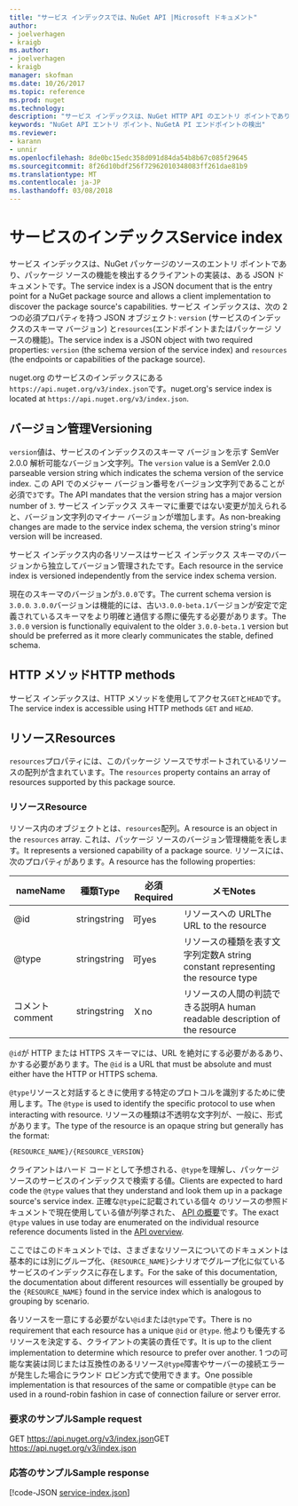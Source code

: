 ```yaml
---
title: "サービス インデックスでは、NuGet API |Microsoft ドキュメント"
author:
- joelverhagen
- kraigb
ms.author:
- joelverhagen
- kraigb
manager: skofman
ms.date: 10/26/2017
ms.topic: reference
ms.prod: nuget
ms.technology: 
description: "サービス インデックスは、NuGet HTTP API のエントリ ポイントであり、サーバーの機能を列挙します。"
keywords: "NuGet API エントリ ポイント、NuGetA PI エンドポイントの検出"
ms.reviewer:
- karann
- unnir
ms.openlocfilehash: 8de0bc15edc358d091d84da54b8b67c085f29645
ms.sourcegitcommit: 8f26d10bdf256f72962010348083ff261dae81b9
ms.translationtype: MT
ms.contentlocale: ja-JP
ms.lasthandoff: 03/08/2018
---
```

# <a name="service-index"></a><span data-ttu-id="3400a-104">サービスのインデックス</span><span class="sxs-lookup"><span data-stu-id="3400a-104">Service index</span></span>

<span data-ttu-id="3400a-105">サービス インデックスは、NuGet パッケージのソースのエントリ ポイントであり、パッケージ ソースの機能を検出するクライアントの実装は、ある JSON ドキュメントです。</span><span class="sxs-lookup"><span data-stu-id="3400a-105">The service index is a JSON document that is the entry point for a NuGet package source and allows a client implementation to discover the package source's capabilities.</span></span> <span data-ttu-id="3400a-106">サービス インデックスは、次の 2 つの必須プロパティを持つ JSON オブジェクト: `version` (サービスのインデックスのスキーマ バージョン) と`resources`(エンドポイントまたはパッケージ ソースの機能)。</span><span class="sxs-lookup"><span data-stu-id="3400a-106">The service index is a JSON object with two required properties: `version` (the schema version of the service index) and `resources`  (the endpoints or capabilities of the package source).</span></span>

<span data-ttu-id="3400a-107">nuget.org のサービスのインデックスにある`https://api.nuget.org/v3/index.json`です。</span><span class="sxs-lookup"><span data-stu-id="3400a-107">nuget.org's service index is located at `https://api.nuget.org/v3/index.json`.</span></span>

## <a name="versioning"></a><span data-ttu-id="3400a-108">バージョン管理</span><span class="sxs-lookup"><span data-stu-id="3400a-108">Versioning</span></span>

<span data-ttu-id="3400a-109">`version`値は、サービスのインデックスのスキーマ バージョンを示す SemVer 2.0.0 解析可能なバージョン文字列。</span><span class="sxs-lookup"><span data-stu-id="3400a-109">The `version` value is a SemVer 2.0.0 parseable version string which indicates the schema version of the service index.</span></span> <span data-ttu-id="3400a-110">この API でのメジャー バージョン番号をバージョン文字列であることが必須で`3`です。</span><span class="sxs-lookup"><span data-stu-id="3400a-110">The API mandates that the version string has a major version number of `3`.</span></span> <span data-ttu-id="3400a-111">サービス インデックス スキーマに重要ではない変更が加えられると、バージョン文字列のマイナー バージョンが増加します。</span><span class="sxs-lookup"><span data-stu-id="3400a-111">As non-breaking changes are made to the service index schema, the version string's minor version will be increased.</span></span>

<span data-ttu-id="3400a-112">サービス インデックス内の各リソースはサービス インデックス スキーマのバージョンから独立してバージョン管理されたです。</span><span class="sxs-lookup"><span data-stu-id="3400a-112">Each resource in the service index is versioned independently from the service index schema version.</span></span>

<span data-ttu-id="3400a-113">現在のスキーマのバージョンが`3.0.0`です。</span><span class="sxs-lookup"><span data-stu-id="3400a-113">The current schema version is `3.0.0`.</span></span> <span data-ttu-id="3400a-114">`3.0.0`バージョンは機能的には、古い`3.0.0-beta.1`バージョンが安定で定義されているスキーマをより明確と通信する際に優先する必要があります。</span><span class="sxs-lookup"><span data-stu-id="3400a-114">The `3.0.0` version is functionally equivalent to the older `3.0.0-beta.1` version but should be preferred as it more clearly communicates the stable, defined schema.</span></span>

## <a name="http-methods"></a><span data-ttu-id="3400a-115">HTTP メソッド</span><span class="sxs-lookup"><span data-stu-id="3400a-115">HTTP methods</span></span>

<span data-ttu-id="3400a-116">サービス インデックスは、HTTP メソッドを使用してアクセス`GET`と`HEAD`です。</span><span class="sxs-lookup"><span data-stu-id="3400a-116">The service index is accessible using HTTP methods `GET` and `HEAD`.</span></span>

## <a name="resources"></a><span data-ttu-id="3400a-117">リソース</span><span class="sxs-lookup"><span data-stu-id="3400a-117">Resources</span></span>

<span data-ttu-id="3400a-118">`resources`プロパティには、このパッケージ ソースでサポートされているリソースの配列が含まれています。</span><span class="sxs-lookup"><span data-stu-id="3400a-118">The `resources` property contains an array of resources supported by this package source.</span></span>

### <a name="resource"></a><span data-ttu-id="3400a-119">リソース</span><span class="sxs-lookup"><span data-stu-id="3400a-119">Resource</span></span>

<span data-ttu-id="3400a-120">リソース内のオブジェクトとは、`resources`配列。</span><span class="sxs-lookup"><span data-stu-id="3400a-120">A resource is an object in the `resources` array.</span></span> <span data-ttu-id="3400a-121">これは、パッケージ ソースのバージョン管理機能を表します。</span><span class="sxs-lookup"><span data-stu-id="3400a-121">It represents a versioned capability of a package source.</span></span> <span data-ttu-id="3400a-122">リソースには、次のプロパティがあります。</span><span class="sxs-lookup"><span data-stu-id="3400a-122">A resource has the following properties:</span></span>

<span data-ttu-id="3400a-123">name</span><span class="sxs-lookup"><span data-stu-id="3400a-123">Name</span></span>          | <span data-ttu-id="3400a-124">種類</span><span class="sxs-lookup"><span data-stu-id="3400a-124">Type</span></span>   | <span data-ttu-id="3400a-125">必須</span><span class="sxs-lookup"><span data-stu-id="3400a-125">Required</span></span> | <span data-ttu-id="3400a-126">メモ</span><span class="sxs-lookup"><span data-stu-id="3400a-126">Notes</span></span>
------------- | ------ | -------- | -----
@id           | <span data-ttu-id="3400a-127">string</span><span class="sxs-lookup"><span data-stu-id="3400a-127">string</span></span> | <span data-ttu-id="3400a-128">可</span><span class="sxs-lookup"><span data-stu-id="3400a-128">yes</span></span>      | <span data-ttu-id="3400a-129">リソースへの URL</span><span class="sxs-lookup"><span data-stu-id="3400a-129">The URL to the resource</span></span>
@type         | <span data-ttu-id="3400a-130">string</span><span class="sxs-lookup"><span data-stu-id="3400a-130">string</span></span> | <span data-ttu-id="3400a-131">可</span><span class="sxs-lookup"><span data-stu-id="3400a-131">yes</span></span>      | <span data-ttu-id="3400a-132">リソースの種類を表す文字列定数</span><span class="sxs-lookup"><span data-stu-id="3400a-132">A string constant representing the resource type</span></span>
<span data-ttu-id="3400a-133">コメント</span><span class="sxs-lookup"><span data-stu-id="3400a-133">comment</span></span>       | <span data-ttu-id="3400a-134">string</span><span class="sxs-lookup"><span data-stu-id="3400a-134">string</span></span> | <span data-ttu-id="3400a-135">Ｘ</span><span class="sxs-lookup"><span data-stu-id="3400a-135">no</span></span>       | <span data-ttu-id="3400a-136">リソースの人間の判読できる説明</span><span class="sxs-lookup"><span data-stu-id="3400a-136">A human readable description of the resource</span></span>

<span data-ttu-id="3400a-137">`@id`が HTTP または HTTPS スキーマには、URL を絶対にする必要があるあり、かする必要があります。</span><span class="sxs-lookup"><span data-stu-id="3400a-137">The `@id` is a URL that must be absolute and must either have the HTTP or HTTPS schema.</span></span>

<span data-ttu-id="3400a-138">`@type`リソースと対話するときに使用する特定のプロトコルを識別するために使用します。</span><span class="sxs-lookup"><span data-stu-id="3400a-138">The `@type` is used to identify the specific protocol to use when interacting with resource.</span></span> <span data-ttu-id="3400a-139">リソースの種類は不透明な文字列が、一般に、形式があります。</span><span class="sxs-lookup"><span data-stu-id="3400a-139">The type of the resource is an opaque string but generally has the format:</span></span>

    {RESOURCE_NAME}/{RESOURCE_VERSION}

<span data-ttu-id="3400a-140">クライアントはハード コードとして予想される、`@type`を理解し、パッケージ ソースのサービスのインデックスで検索する値。</span><span class="sxs-lookup"><span data-stu-id="3400a-140">Clients are expected to hard code the `@type` values that they understand and look them up in a package source's service index.</span></span> <span data-ttu-id="3400a-141">正確な`@type`に記載されている個々 のリソースの参照ドキュメントで現在使用している値が列挙された、 [API の概要](overview.md#resources-and-schema)です。</span><span class="sxs-lookup"><span data-stu-id="3400a-141">The exact `@type` values in use today are enumerated on the individual resource reference documents listed in the [API overview](overview.md#resources-and-schema).</span></span>

<span data-ttu-id="3400a-142">ここではこのドキュメントでは、さまざまなリソースについてのドキュメントは基本的には別にグループ化、`{RESOURCE_NAME}`シナリオでグループ化に似ているサービスのインデックスに存在します。</span><span class="sxs-lookup"><span data-stu-id="3400a-142">For the sake of this documentation, the documentation about different resources will essentially be grouped by the `{RESOURCE_NAME}` found in the service index which is analogous to grouping by scenario.</span></span> 

<span data-ttu-id="3400a-143">各リソースを一意にする必要がない`@id`または`@type`です。</span><span class="sxs-lookup"><span data-stu-id="3400a-143">There is no requirement that each resource has a unique `@id` or `@type`.</span></span> <span data-ttu-id="3400a-144">他よりも優先するリソースを決定する、クライアントの実装の責任です。</span><span class="sxs-lookup"><span data-stu-id="3400a-144">It is up to the client implementation to determine which resource to prefer over another.</span></span> <span data-ttu-id="3400a-145">1 つの可能な実装は同じまたは互換性のあるリソース`@type`障害やサーバーの接続エラーが発生した場合にラウンド ロビン方式で使用できます。</span><span class="sxs-lookup"><span data-stu-id="3400a-145">One possible implementation is that resources of the same or compatible `@type` can be used in a round-robin fashion in case of connection failure or server error.</span></span>

### <a name="sample-request"></a><span data-ttu-id="3400a-146">要求のサンプル</span><span class="sxs-lookup"><span data-stu-id="3400a-146">Sample request</span></span>

<span data-ttu-id="3400a-147">GET https://api.nuget.org/v3/index.json</span><span class="sxs-lookup"><span data-stu-id="3400a-147">GET https://api.nuget.org/v3/index.json</span></span>

### <a name="sample-response"></a><span data-ttu-id="3400a-148">応答のサンプル</span><span class="sxs-lookup"><span data-stu-id="3400a-148">Sample response</span></span>

[!code-JSON [service-index.json](./_data/service-index.json)]
